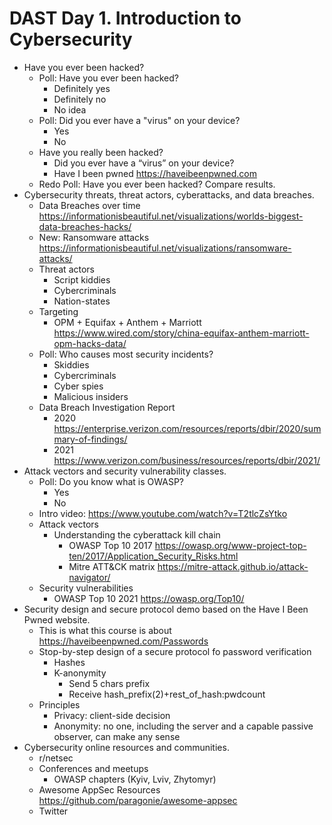 # DAST Day 1. Introduction to Cybersecurity

* Have you ever been hacked?
    * Poll: Have you ever been hacked?
        * Definitely yes
        * Definitely no
        * No idea
    * Poll: Did you ever have a "virus" on your device?
        * Yes
        * No
    * Have you really been hacked?
        * Did you ever have a “virus” on your device?
        * Have I been pwned https://haveibeenpwned.com  
    * Redo Poll: Have you ever been hacked? Compare results.
* Cybersecurity threats, threat actors, cyberattacks, and data breaches.
    * Data Breaches over time https://informationisbeautiful.net/visualizations/worlds-biggest-data-breaches-hacks/ 
    * New: Ransomware attacks https://informationisbeautiful.net/visualizations/ransomware-attacks/ 
    * Threat actors
        * Script kiddies
        * Cybercriminals
        * Nation-states
    * Targeting
        * OPM + Equifax + Anthem + Marriott https://www.wired.com/story/china-equifax-anthem-marriott-opm-hacks-data/ 
    * Poll: Who causes most security incidents?
        * Skiddies
        * Cybercriminals
        * Cyber spies
        * Malicious insiders
    * Data Breach Investigation Report 
        * 2020 https://enterprise.verizon.com/resources/reports/dbir/2020/summary-of-findings/ 
        * 2021 https://www.verizon.com/business/resources/reports/dbir/2021/ 
* Attack vectors and security vulnerability classes.
    * Poll: Do you know what is OWASP?
        * Yes 
        * No
    * Intro video: https://www.youtube.com/watch?v=T2tlcZsYtko 
    * Attack vectors
        * Understanding the cyberattack kill chain
            * OWASP Top 10 2017 https://owasp.org/www-project-top-ten/2017/Application_Security_Risks.html 
            * Mitre ATT&CK matrix https://mitre-attack.github.io/attack-navigator/ 
    * Security vulnerabilities
        * OWASP Top 10 2021 https://owasp.org/Top10/ 
* Security design and secure protocol demo based on the Have I Been Pwned website.
    * This is what this course is about https://haveibeenpwned.com/Passwords 
    * Stop-by-step design of a secure protocol fo password verification
        * Hashes
        * K-anonymity
            * Send 5 chars prefix
            * Receive hash_prefix(2)+rest_of_hash:pwdcount
    * Principles
        * Privacy: client-side decision
        * Anonymity: no one, including the server and a capable passive observer, can make any sense
* Cybersecurity online resources and communities.
    * r/netsec 
    * Conferences and meetups
        * OWASP chapters (Kyiv, Lviv, Zhytomyr)
    * Awesome AppSec Resources https://github.com/paragonie/awesome-appsec
    * Twitter
